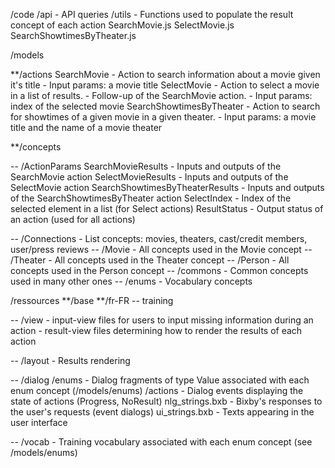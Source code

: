 
/code
  /api            - API queries
  /utils          - Functions used to populate the result concept of each action
  SearchMovie.js
  SelectMovie.js
  SearchShowtimesByTheater.js

/models

**/actions
    SearchMovie               - Action to search information about a movie given it's title
                              - Input params: a movie title
    SelectMovie               - Action to select a movie in a list of results.
                              - Follow-up of the SearchMovie action.
                              - Input params: index of the selected movie
    SearchShowtimesByTheater  - Action to search for showtimes of a given movie in a given theater.
                              - Input params: a movie title and the name of a movie theater

**/concepts

--  /ActionParams
      SearchMovieResults               - Inputs and outputs of the SearchMovie action
      SelectMovieResults               - Inputs and outputs of the SelectMovie action
      SearchShowtimesByTheaterResults  - Inputs and outputs of the SearchShowtimesByTheater action
      SelectIndex                      - Index of the selected element in a list (for Select actions)
      ResultStatus                     - Output status of an action (used for all actions)

--  /Connections  - List concepts: movies, theaters, cast/credit members, user/press reviews
--  /Movie        - All concepts used in the Movie concept
--  /Theater      - All concepts used in the Theater concept
--  /Person       - All concepts used in the Person concept
--  /commons      - Common concepts used in many other ones
--  /enums        - Vocabulary concepts

/ressources
**/base
**/fr-FR
--  training

--  /view    - input-view files for users to input missing information during an action
             - result-view files determining how to render the results of each action

--  /layout  - Results rendering

--  /dialog
      /enums           - Dialog fragments of type Value associated with each enum concept (/models/enums)
      /actions         - Dialog events displaying the state of actions (Progress, NoResult)
      nlg_strings.bxb  - Bixby's responses to the user's requests (event dialogs)
      ui_strings.bxb   - Texts appearing in the user interface

--  /vocab   - Training vocabulary associated with each enum concept (see /models/enums)
